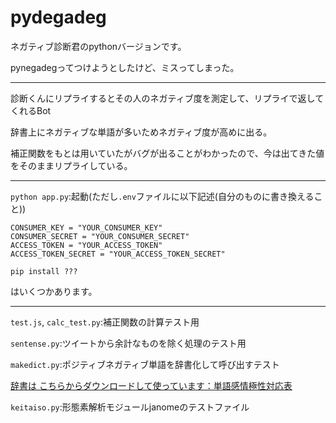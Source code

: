# pydegadeg
ネガティブ診断君のpythonバージョンです。

pynegadegってつけようとしたけど、ミスってしまった。

***

診断くんにリプライするとその人のネガティブ度を測定して、リプライで返してくれるBot

辞書上にネガティブな単語が多いためネガティブ度が高めに出る。

補正関数をもとは用いていたがバグが出ることがわかったので、今は出てきた値をそのままリプライしている。

***

`python app.py`:起動(ただし`.env`ファイルに以下記述(自分のものに書き換えること))

```
CONSUMER_KEY = "YOUR_CONSUMER_KEY"
CONSUMER_SECRET = "YOUR_CONSUMER_SECRET"
ACCESS_TOKEN = "YOUR_ACCESS_TOKEN"
ACCESS_TOKEN_SECRET = "YOUR_ACCESS_TOKEN_SECRET"
```

`pip install ???`

はいくつかあります。

***

`test.js`, `calc_test.py`:補正関数の計算テスト用

`sentense.py`:ツイートから余計なものを除く処理のテスト用

`makedict.py`:ポジティブネガティブ単語を辞書化して呼び出すテスト

[辞書は
こちらからダウンロードして使っています：単語感情極性対応表](http://www.lr.pi.titech.ac.jp/~takamura/pndic_ja.html)

`keitaiso.py`:形態素解析モジュールjanomeのテストファイル
